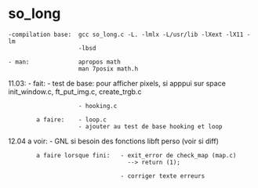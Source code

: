 # so_long

	-compilation base:	gcc so_long.c -L. -lmlx -L/usr/lib -lXext -lX11 -lm
						-lbsd

	- man:				apropos math
						man 7posix math.h
					

11.03:		- fait:		- test de base: pour afficher pixels, si apppui sur space
							init_window.c, ft_put_img.c, create_trgb.c

						- hooking.c

			a faire:	- loop.c
						- ajouter au test de base hooking et loop  	


12.04		a voir:					- GNL si besoin des fonctions libft perso (voir si diff)


			a faire lorsque fini:	- exit_error de check_map (map.c)
									  --> return (1);
									
									- corriger texte erreurs

			